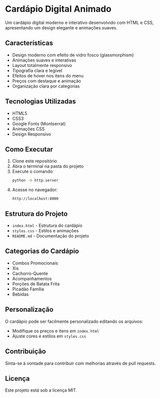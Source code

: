 # Cardápio Digital Animado

Um cardápio digital moderno e interativo desenvolvido com HTML e CSS, apresentando um design elegante e animações suaves.

## Características

- Design moderno com efeito de vidro fosco (glassmorphism)
- Animações suaves e interativas
- Layout totalmente responsivo
- Tipografia clara e legível
- Efeitos de hover nos itens do menu
- Preços com destaque e animação
- Organização clara por categorias

## Tecnologias Utilizadas

- HTML5
- CSS3
- Google Fonts (Montserrat)
- Animações CSS
- Design Responsivo

## Como Executar

1. Clone este repositório
2. Abra o terminal na pasta do projeto
3. Execute o comando:
   ```bash
   python -m http.server
   ```
4. Acesse no navegador:
   ```
   http://localhost:8000
   ```

## Estrutura do Projeto

- `index.html` - Estrutura do cardápio
- `styles.css` - Estilos e animações
- `README.md` - Documentação do projeto

## Categorias do Cardápio

- Combos Promocionais
- Xis
- Cachorro-Quente
- Acompanhamentos
- Porções de Batata Frita
- Picadão Família
- Bebidas

## Personalização

O cardápio pode ser facilmente personalizado editando os arquivos:
- Modifique os preços e itens em `index.html`
- Ajuste cores e estilos em `styles.css`

## Contribuição

Sinta-se à vontade para contribuir com melhorias através de pull requests.

## Licença

Este projeto está sob a licença MIT. 